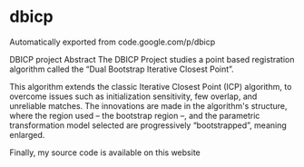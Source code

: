
# dbicp
Automatically exported from code.google.com/p/dbicp

DBICP project
Abstract
The DBICP Project studies a point based registration algorithm called the “Dual Bootstrap Iterative Closest Point”.

This algorithm extends the classic Iterative Closest Point (ICP) algorithm, to overcome issues such as initialization sensitivity, few overlap, and unreliable matches. The innovations are made in the algorithm's structure, where the region used – the bootstrap region –, and the parametric transformation model selected are progressively “bootstrapped”, meaning enlarged.

Finally, my source code is available on this website
